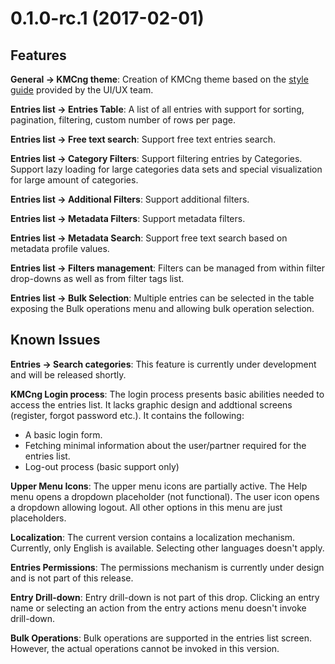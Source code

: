 <a name="0.1.0-rc.1"></a>
# 0.1.0-rc.1 (2017-02-01)

## Features

**General -> KMCng theme**: Creation of KMCng theme based on the [style guide](https://projects.invisionapp.com/d/main#/projects/prototypes/9700090) provided by the UI/UX team.

**Entries list -> Entries Table**: A list of all entries with support for sorting, pagination, filtering, custom number of rows per page.

**Entries list -> Free text search**: Support free text entries search.

**Entries list -> Category Filters**: Support filtering entries by Categories. Support lazy loading for large categories data sets and special visualization for large amount of categories.

**Entries list -> Additional Filters**: Support additional filters.

**Entries list -> Metadata Filters**: Support metadata filters.

**Entries list -> Metadata Search**: Support free text search based on metadata profile values.

**Entries list -> Filters management**: Filters can be managed from within filter drop-downs as well as from filter tags list.

**Entries list -> Bulk Selection**: Multiple entries can be selected in the table exposing the Bulk operations menu and allowing bulk operation selection.



## Known Issues
**Entries -> Search categories**: This feature is currently under development and will be released shortly.

**KMCng Login process**: The login process presents basic abilities needed to access the entries list. It lacks graphic design and addtional screens (register, forgot password etc.). It contains the following:
- A basic login form.
- Fetching minimal information about the user/partner required for the entries list.
- Log-out process (basic support only)

**Upper Menu Icons**: The upper menu icons are partially active. The Help menu opens a dropdown placeholder (not functional). The user icon opens a dropdown allowing logout. All other options in this menu are just placeholders.

**Localization**: The current version contains a localization mechanism. Currently, only English is available. Selecting other languages doesn't apply.

**Entries Permissions**: The permissions mechanism is currently under design and is not part of this release.

**Entry Drill-down**: Entry drill-down is not part of this drop. Clicking an entry name or selecting an action from the entry actions menu doesn't invoke drill-down.

**Bulk Operations**: Bulk operations are supported in the entries list screen. However, the actual operations cannot be invoked in this version.
